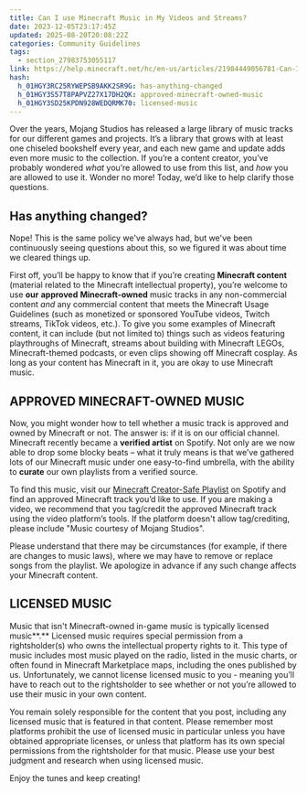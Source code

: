 ```yaml
---
title: Can I use Minecraft Music in My Videos and Streams?
date: 2023-12-05T23:17:45Z
updated: 2025-08-20T20:08:22Z
categories: Community Guidelines
tags:
  - section_27983753055117
link: https://help.minecraft.net/hc/en-us/articles/21984449056781-Can-I-use-Minecraft-Music-in-My-Videos-and-Streams
hash:
  h_01HGY3RC25RYWEPSB9AKK2SR9G: has-anything-changed
  h_01HGY3S57T8PAPVZ27X17DH2QK: approved-minecraft-owned-music
  h_01HGY3SD25KPDN928WEDQRMK70: licensed-music
---
```


Over the years, Mojang Studios has released a large library of music tracks for our different games and projects. It’s a library that grows with at least one chiseled bookshelf every year, and each new game and update adds even more music to the collection. If you’re a content creator, you’ve probably wondered *what* you’re allowed to use from this list, and *how* you are allowed to use it. Wonder no more! Today, we’d like to help clarify those questions.

## Has anything changed?

Nope! This is the same policy we've always had, but we've been continuously seeing questions about this, so we figured it was about time we cleared things up.

First off, you’ll be happy to know that if you’re creating **Minecraft content** (material related to the Minecraft intellectual property), you’re welcome to use **our** **approved** **Minecraft-owned** music tracks in any non-commercial content *and* any commercial content that meets the Minecraft Usage Guidelines (such as monetized or sponsored YouTube videos, Twitch streams, TikTok videos, etc.). To give you some examples of Minecraft content, it can include (but not limited to) things such as videos featuring playthroughs of Minecraft, streams about building with Minecraft LEGOs, Minecraft-themed podcasts, or even clips showing off Minecraft cosplay. As long as your content has Minecraft in it, you are okay to use Minecraft music.

## APPROVED MINECRAFT-OWNED MUSIC

Now, you might wonder how to tell whether a music track is approved and owned by Minecraft or not. The answer is: if it is on our official channel. Minecraft recently became a **verified artist** on Spotify. Not only are we now able to drop some blocky beats – what it truly means is that we’ve gathered lots of our Minecraft music under one easy-to-find umbrella, with the ability to **curate** our own playlists from a verified source.

To find this music, visit our [Minecraft Creator-Safe Playlist](https://open.spotify.com/playlist/5T4KWhz9Q8r98skQBimtlH) on Spotify and find an approved Minecraft track you’d like to use. If you are making a video, we recommend that you tag/credit the approved Minecraft track using the video platform’s tools. If the platform doesn't allow tag/crediting, please include "Music courtesy of Mojang Studios".

Please understand that there may be circumstances (for example, if there are changes to music laws), where we may have to remove or replace songs from the playlist. We apologize in advance if any such change affects your Minecraft content.

## LICENSED MUSIC

Music that isn't Minecraft-owned in-game music is typically licensed music**.** Licensed music requires special permission from a rightsholder(s) who owns the intellectual property rights to it. This type of music includes most music played on the radio, listed in the music charts, or often found in Minecraft Marketplace maps, including the ones published by us. Unfortunately, we cannot license licensed music to you - meaning you’ll have to reach out to the rightsholder to see whether or not you’re allowed to use their music in your own content.

You remain solely responsible for the content that you post, including any licensed music that is featured in that content. Please remember most platforms prohibit the use of licensed music in particular unless you have obtained appropriate licenses, or unless that platform has its own special permissions from the rightsholder for that music. Please use your best judgment and research when using licensed music.

Enjoy the tunes and keep creating!
